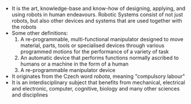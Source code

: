 - It is the art, knowledge-base and know-how of designing, applying, and using robots in human endeavours. Robotic Systems consist of not just robots, but also other devices and systems that are used together with the robots
- Some other definitions:
	1. A re-programmable, multi-functional manipulator designed to move material, parts, tools or specialised devices through various programmed motions for the performance of a variety of task
	2. An automatic device that performs functions normally ascribed to humans or a machine in the form of a human
	3. A re-programmable manipulator device
- It originates from the Czech word *robota*, meaning "compulsory labour"
- It is an interdisciplinary subject that benefits from mechanical, electrical and electronic, computer, cognitive, biology and many other sciences and disciplines

